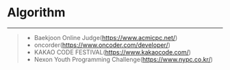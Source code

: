 # Algorithm
----------
> - Baekjoon Online Judge(https://www.acmicpc.net/)
> - oncorder(https://www.oncoder.com/developer/)
> - KAKAO CODE FESTIVAL(https://www.kakaocode.com/)
> - Nexon Youth Programming Challenge(https://www.nypc.co.kr/)
